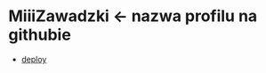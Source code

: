 # MiiiZawadzki <- nazwa profilu na githubie

- [deploy](https://daftacademy-webapp-lyart.vercel.app/)